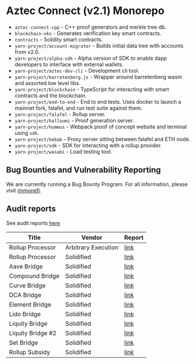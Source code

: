 # Aztec Connect (v2.1) Monorepo

- `aztec-connect-cpp` - C++ proof generators and merkle tree db.
- `blockchain-vks` - Generates verification key smart contracts.
- `contracts` - Solidity smart contracts.
- `yarn-project/account-migrator` - Builds initial data tree with accounts from v2.0.
- `yarn-project/alpha-sdk` - Alpha version of SDK to enable dapp developers to interface with external wallets.
- `yarn-project/aztec-dev-cli` - Development cli tool.
- `yarn-project/barretenberg.js` - Wrapper around barretenberg wasm and assorted low level libs.
- `yarn-project/blockchain` - TypeScript for interacting with smart contracts and the blockchain.
- `yarn-project/end-to-end` - End to end tests. Uses docker to launch a mainnet fork, falafel, and run test suite against them.
- `yarn-project/falafel` - Rollup server.
- `yarn-project/halloumi` - Proof generation server.
- `yarn-project/hummus` - Webpack proof of concept website and terminal using `sdk`.
- `yarn-project/kebab` - Proxy server sitting between falafel and ETH node.
- `yarn-project/sdk` - SDK for interacting with a rollup provider.
- `yarn-project/wasabi` - Load testing tool.

## Bug Bounties and Vulnerability Reporting

We are currently running a Bug Bounty Program. For all information, please visit [immunefi](https://immunefi.com/bounty/aztecnetwork/).

## Audit reports

See audit reports [here](https://github.com/AztecProtocol/aztec-security/tree/main/Audits)

| Title             | Vendor              | Report                                                                                                                                  |
| ----------------- | ------------------- | --------------------------------------------------------------------------------------------------------------------------------------- |
| Rollup Processor  | Arbitrary Execution | [link](https://github.com/AztecProtocol/aztec-security/blob/main/Audits/Aztec_20221014.pdf)                                             |
| Rollup Processor  | Solidified          | [link](<https://github.com/AztecProtocol/aztec-security/blob/main/Audits/Audit%20Report%20-%20Aztec%20(1).pdf>)                         |
| Aave Bridge       | Solidified          | [link](https://github.com/AztecProtocol/aztec-security/blob/main/Audits/Audit%20Report%20-%20Aztec%20Aave%20Bridge.pdf)                 |
| Compound Bridge   | Solidified          | [link](https://github.com/AztecProtocol/aztec-security/blob/main/Audits/Audit%20Report%20-%20Aztec%20Compound%20Bridge.pdf)             |
| Curve Bridge      | Solidified          | [link](https://github.com/AztecProtocol/aztec-security/blob/main/Audits/Audit%20Report%20-%20Aztec%20Curve%20Bridge.pdf)                |
| DCA Bridge        | Solidified          | [link](https://github.com/AztecProtocol/aztec-security/blob/main/Audits/Audit%20Report%20-%20Aztec%20DCA%20Bridge.pdf)                  |
| Element Bridge    | Solidified          | [link](https://github.com/AztecProtocol/aztec-security/blob/main/Audits/Audit%20Report%20-%20Aztec%20Element%20Bridge.pdf)              |
| Lido Bridge       | Solidified          | [link](https://github.com/AztecProtocol/aztec-security/blob/main/Audits/Audit%20Report%20-%20Aztec%20Lido%20Bridge.pdf)                 |
| Liquity Bridge    | Solidified          | [link](https://github.com/AztecProtocol/aztec-security/blob/main/Audits/Audit%20Report%20-%20Aztec%20Liquity%20Bridge.pdf)              |
| Liquity Bridge #2 | Solidified          | [link](https://github.com/AztecProtocol/aztec-security/blob/main/Audits/Audit%20Report%20-%20Aztec%20Liquity%20Trove%20Bridge%20II.pdf) |
| Set Bridge        | Solidified          | [link](https://github.com/AztecProtocol/aztec-security/blob/main/Audits/Audit%20Report%20-%20Aztec%20Set%20Bridge.pdf)                  |
| Rollup Subsidy    | Solidified          | [link](https://github.com/AztecProtocol/aztec-security/blob/main/Audits/Audit%20Report%20-%20Aztec%20Subsidy%20Contract.pdf)            |



